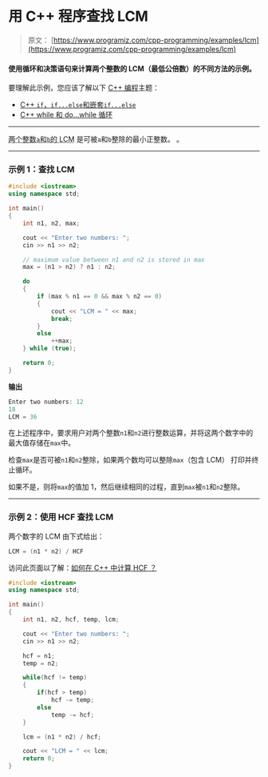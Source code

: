 # 用 C++ 程序查找 LCM

> 原文： [https://www.programiz.com/cpp-programming/examples/lcm](https://www.programiz.com/cpp-programming/examples/lcm)

#### 使用循环和决策语句来计算两个整数的 LCM（最低公倍数）的不同方法的示例。

要理解此示例，您应该了解以下 [C++ 编程](/cpp-programming "C++ tutorial")主题：

*   [C++ `if`，`if...else`和嵌套`if...else`](/cpp-programming/if-else)
*   [C++ while 和 do...while 循环](/cpp-programming/do-while-loop)

* * *

<abbr title="Least Common Multiple">两个整数`a`和`b`的 LCM</abbr> 是可被`a`和`b`整除的最小正整数。 。

* * *

### 示例 1：查找 LCM

```cpp
#include <iostream>
using namespace std;

int main()
{
    int n1, n2, max;

    cout << "Enter two numbers: ";
    cin >> n1 >> n2;

    // maximum value between n1 and n2 is stored in max
    max = (n1 > n2) ? n1 : n2;

    do
    {
        if (max % n1 == 0 && max % n2 == 0)
        {
            cout << "LCM = " << max;
            break;
        }
        else
            ++max;
    } while (true);

    return 0;
}
```

**输出**

```cpp
Enter two numbers: 12
18
LCM = 36
```

在上述程序中，要求用户对两个整数`n1`和`n2`进行整数运算，并将这两个数字中的最大值存储在`max`中。

检查`max`是否可被`n1`和`n2`整除，如果两个数均可以整除`max`（包含 LCM） 打印并终止循环。

如果不是，则将`max`的值加 1，然后继续相同的过程，直到`max`被`n1`和`n2`整除。

* * *

### 示例 2：使用 HCF 查找 LCM

两个数字的 LCM 由下式给出：

```cpp
LCM = (n1 * n2) / HCF
```

访问此页面以了解：[如何在 C++ 中计算 <abbr title="Highest Common Factor">HCF</abbr> ？](/cpp-programming/examples/hcf-gcd "C++ HCF")

```cpp
#include <iostream>
using namespace std;

int main()
{
    int n1, n2, hcf, temp, lcm;

    cout << "Enter two numbers: ";
    cin >> n1 >> n2;

    hcf = n1;
    temp = n2;

    while(hcf != temp)
    {
        if(hcf > temp)
            hcf -= temp;
        else
            temp -= hcf;
    }

    lcm = (n1 * n2) / hcf;

    cout << "LCM = " << lcm;
    return 0;
}
```